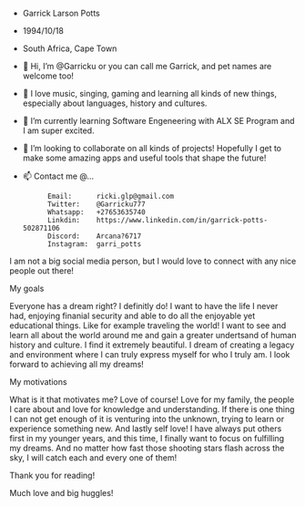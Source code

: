 - Garrick Larson Potts
- 1994/10/18
- South Africa, Cape Town

- 👋 Hi, I’m @Garricku or you can call me Garrick, and pet names are welcome too!
- 👀 I love music, singing, gaming and learning all kinds of new things, especially about languages, history and cultures.
- 🌱 I’m currently learning Software Engeneering with ALX SE Program and I am super excited.
- 💞️ I’m looking to collaborate on all kinds of projects! Hopefully I get to make some amazing apps and useful tools that shape the future!
- 📫 Contact me @...

            Email:      ricki.glp@gmail.com
            Twitter:    @Garricku777
            Whatsapp:   +27653635740
            Linkdin:    https://www.linkedin.com/in/garrick-potts-502871106
            Discord:    Arcana?6717
            Instagram:  garri_potts

I am not a big social media person, but I would love to connect with any nice people out there!

My goals

Everyone has a dream right? I definitly do! I want to have the life I never had, enjoying finanial security and able to do all the enjoyable yet
educational things. Like for example traveling the world!
I want to see and learn all about the world around me and gain a greater undertsand of human history and culture. I find it extremely beautiful. 
I dream of creating a legacy and environment where I can truly express myself for who I truly am. I look forward to achieving all my dreams!

My motivations

What is it that motivates me? Love of course!
Love for my family, the people I care about and love for knowledge and understanding.
If there is one thing I can not get enough of it is venturing into the unknown, trying to learn or experience something new.
And lastly self love! I have always put others first in my younger years, and this time, I finally want to focus on fulfilling my dreams.
And no matter how fast those shooting stars flash across the sky, I will catch each and every one of them!

Thank you for reading!

Much love and big huggles!
<!---
Garricku/Garricku is a ✨ special ✨ repository because its `README.md` (this file) appears on your GitHub profile.
You can click the Preview link to take a look at your changes.
--->
